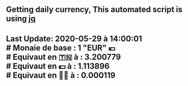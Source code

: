 ## Getting daily currency, This automated script is using [jq](https://stedolan.github.io/jq/)
## Last Update:  2020-05-29 à 14:00:01 </br># Monaie de base : 1 "EUR" 💶 </br> # Equivaut en 🇹🇳 à :  3.200779 </br> # Equivaut en 💵 à : 1.113896</br> # Equivaut en 🐱‍💻 à :  0.000119

